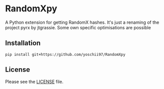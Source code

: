 # RandomXpy

A Python extension for getting RandomX hashes.
It's just a renaming of the project pyrx by jtgrassie.
Some own specific optimisations are possible

## Installation

```
pip install git+https://github.com/yoschii97/RandomXpy
```

## License

Please see the [LICENSE](./LICENSE) file.

[//]: # ( vim: set tw=80: )
